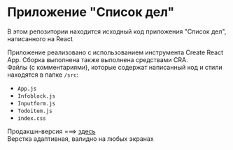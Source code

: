 # Приложение "Список дел"  
В этом репозитории находится исходный код приложения "Список дел", написанного на React

Приложение реализовано с использованием инструмента Create React App. Сборка выполнена также выполнена средствами CRA.  
Файлы (с комментариями), которые содержат написанный код и стили находятся в папке `/src`: 
* `App.js`
* `Infoblock.js`
* `Inputform.js`
* `Todoitem.js`
* `index.css`

Продакшн-версия ===> [здесь](https://srgmkv.github.io/todoapp/build/)  
Верстка адаптивная, валидно на любых экранах
